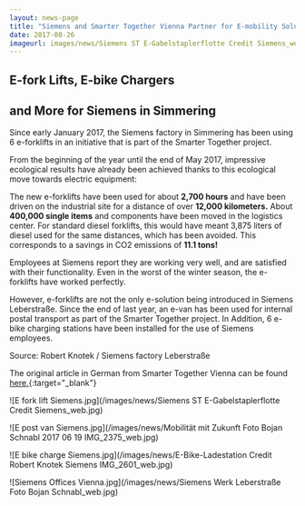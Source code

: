 ```yaml
---
layout: news-page
title: "Siemens and Smarter Together Vienna Partner for E-mobility Solutions"
date: 2017-08-26
imageurl: images/news/Siemens ST E-Gabelstaplerflotte Credit Siemens_web.jpg
---
```


<div class="multiline">
<h2><span class="ornament-news">E-fork Lifts, E-bike Chargers</span></h2>
<h2><span class="ornament-news">and More for Siemens in Simmering</span></h2>
</div>

Since early January 2017, the Siemens factory in Simmering has been using 6 e-forklifts in an initiative that is part of the Smarter Together project.

From the beginning of the year until the end of May 2017, impressive ecological results have already been achieved thanks to this ecological move towards electric equipment:

The new e-forklifts have been used for about **2,700 hours** and have been driven on the industrial site for a distance of over **12,000 kilometers.** About **400,000 single items** and components have been moved in the logistics center. For standard diesel forklifts, this would have meant 3,875 liters of diesel used for the same distances, which has been avoided. This corresponds to a savings in CO2 emissions of **11.1 tons!**

Employees at Siemens report they are working very well, and are satisfied with their functionality. Even in the worst of the winter season, the e-forklifts have worked perfectly.

However, e-forklifts are not the only e-solution being introduced in Siemens Leberstraße. Since the end of last year, an e-van has been used for internal postal transport as part of the Smarter Together project. In Addition, 6 e-bike charging stations have been installed for the use of Siemens employees.

Source: Robert Knotek / Siemens factory Leberstraße

The original article in German from Smarter Together Vienna can be found [here.](http://www.smartertogether.at/e-gabelstapler-bei-siemens/){:target="_blank"}

![E fork lift Siemens.jpg](/images/news/Siemens ST E-Gabelstaplerflotte Credit Siemens_web.jpg)

![E post van Siemens.jpg](/images/news/Mobilität mit Zukunft Foto Bojan Schnabl 2017 06 19 IMG_2375_web.jpg)

![E bike charge Siemens.jpg](/images/news/E-Bike-Ladestation Credit Robert Knotek Siemens IMG_2601_web.jpg)

![Siemens Offices Vienna.jpg](/images/news/Siemens Werk Leberstraße Foto Bojan Schnabl_web.jpg)
